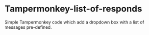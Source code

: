 # Tampermonkey-list-of-responds
Simple Tampermonkey code which add a dropdown box with a list of messages pre-defined. 
